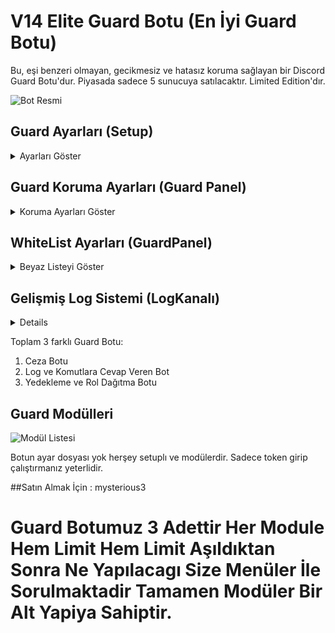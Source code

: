 # V14 Elite Guard Botu (En İyi Guard Botu)
Bu, eşi benzeri olmayan, gecikmesiz ve hatasız koruma sağlayan bir Discord Guard Botu'dur. Piyasada sadece 5 sunucuya satılacaktır. Limited Edition'dır.

![Bot Resmi](https://github.com/mysteriouss3/V14-Elite-Guard-Botu/assets/142053394/192426e6-ccc8-4fdf-bdde-2c5a894d65fb)

## Guard Ayarları (Setup)
<details>
  <summary>Ayarları Göster</summary>
  
  - Log Kanalı Webhook olarak ayarlanabilir. (Hızlı olması için tasarlandı.)
  
  ![Log Kanalı Ayarı](https://github.com/mysteriouss3/V14-Elite-Guard-Botu/assets/142053394/77af6ac6-022b-4fff-9ebc-b8355168ea71)
  ![Log Kanalı Ayarı](https://github.com/mysteriouss3/V14-Elite-Guard-Botu/assets/142053394/3cdf1c31-aaf9-4c88-abd5-b9abcafcdc57)
  ![Log Kanalı Ayarı](https://github.com/mysteriouss3/V14-Elite-Guard-Botu/assets/142053394/cfb81e10-f81a-4878-b2f0-93d0fe3f5e3d)
  
  - Sunucunuzda ekli olan botların listesi bu menüye otomatik olarak eklenir. Güvenlik için sadece "Guard Botları" seçilebilir.

  ![Bot Listesi](https://github.com/mysteriouss3/V14-Elite-Guard-Botu/assets/142053394/4a095b9b-19a8-4990-af75-173809a45596)

  - Küfür ve reklam koruması, sunucu ayarlarına otomatik bir kural ekler. Gelişmiş Regex içerir.
  - Reklam ve küfür engellenir, kurulum tamamlandığında devre dışı bırakılır. Devre dışı bırakmak için sunucu ayarlarına gidebilirsiniz.
    
  ![Küfür ve Reklam Koruma](https://github.com/mysteriouss3/V14-Elite-Guard-Botu/assets/142053394/92e3a188-95d8-467a-bcee-cd12df32b3df)
  
  - Menüde bir işlem yapmazsanız 3 dakika içinde menü sonlanır.
  
  ![Menü Süresi](https://github.com/mysteriouss3/V14-Elite-Guard-Botu/assets/142053394/98256883-7369-4da0-8e38-4628d2fb60d5)
</details>

## Guard Koruma Ayarları (Guard Panel)
<details>
  <summary>Koruma Ayarları Göster</summary>
  
  - Tek bir komut olan "Guard Menü" ile her türlü ayarı yapabilirsiniz.

  ![Guard Menü](https://github.com/mysteriouss3/V14-Elite-Guard-Botu/assets/142053394/5292df9b-e247-45f7-bd92-060091d83b59)

  - Kullanıcı veya role izin verilmiş modüller ekleyin. Limitler 1 saat boyunca geçerlidir.
  - Rol eklemek isterseniz "Role Ekle" düğmesine tıklayarak bir rol seçebilirsiniz.

  ![Role Ekle](https://github.com/mysteriouss3/V14-Elite-Guard-Botu/assets/142053394/7ded2a07-d9a0-47ab-b03d-3e4cfceca12e)
</details>


## WhiteList Ayarları (GuardPanel)
<details>
<summary>Beyaz Listeyi Göster</summary>
- Tek bir komut olan "Guard Menü" ile her türlü ayarı yapabilirsiniz aynı şekilde WhiteListemizide Görüntüleyebiliyoruz.

![image](https://github.com/mysteriouss3/V14-Elite-Guard-Botu/assets/142053394/21aecfe0-afff-4322-ba9f-ad9394075935)

![image](https://github.com/mysteriouss3/V14-Elite-Guard-Botu/assets/142053394/8e197b89-3668-40d9-b236-db1257a10f4f)

![image](https://github.com/mysteriouss3/V14-Elite-Guard-Botu/assets/142053394/4767726c-182e-46e1-81e8-1b695c2bf794)

 - Kullanıcı veya role izin verilmiş modüllere bu şekilde bakabiliyorsunuz ve kaldırabiliyorsunuz.
</details>

## Gelişmiş Log Sistemi (LogKanalı)
<details>
  
  ![image](https://github.com/mysteriouss3/V14-Elite-Guard-Botu/assets/142053394/8897b15f-f8ba-4a8a-97a7-c026b2fb8159)
  
  ![image](https://github.com/mysteriouss3/V14-Elite-Guard-Botu/assets/142053394/5e5bab38-b428-4a26-bb50-2b0713fb59eb)

  ![image](https://github.com/mysteriouss3/V14-Elite-Guard-Botu/assets/142053394/c20c92ae-8add-46bb-9e61-c9200b606eed)
</details>



Toplam 3 farklı Guard Botu:
1. Ceza Botu
2. Log ve Komutlara Cevap Veren Bot
3. Yedekleme ve Rol Dağıtma Botu

## Guard Modülleri
![Modül Listesi](https://github.com/mysteriouss3/V14-Elite-Guard-Botu/assets/142053394/03f214f6-c815-4132-9326-c4b4cdf5c218)

Botun ayar dosyası yok herşey setuplı ve modülerdir. Sadece token girip çalıştırmanız yeterlidir.


##Satın Almak İçin : mysterious3

<h1>Guard Botumuz 3 Adettir Her Module Hem Limit Hem Limit Aşıldıktan Sonra Ne Yapılacagı Size Menüler İle Sorulmaktadir Tamamen Modüler Bir Alt Yapiya Sahiptir.</h1>

